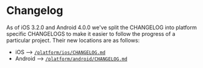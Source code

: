 # Changelog

As of iOS 3.2.0 and Android 4.0.0 we've split the CHANGELOG into platform specific CHANGELOGS to make it easier to follow the progress of a particular project.  Their new locations are as follows:

* iOS --> [`/platform/ios/CHANGELOG.md`](https://github.com/mapbox/mapbox-gl-native/tree/master/platform/ios/CHANGELOG.md)
* Android --> [`/platform/android/CHANGELOG.md`](https://github.com/mapbox/mapbox-gl-native/tree/master/platform/android/CHANGELOG.md)